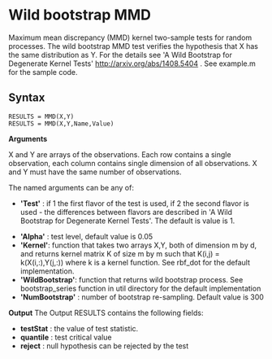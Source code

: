 Wild bootstrap MMD
====
Maximum mean discrepancy (MMD) kernel two-sample tests for random processes. The wild bootstrap MMD test verifies the hypothesis that X has the same distribution as Y. For the details see 'A Wild Bootstrap for Degenerate Kernel Tests' http://arxiv.org/abs/1408.5404 . See example.m for the sample code.

Syntax
---
```
RESULTS = MMD(X,Y)
RESULTS = MMD(X,Y,Name,Value)
```
**Arguments**

X and Y are arrays of the observations. Each row contains a single observation, each column contains single dimension of all observations. X and Y must have the same number of observations.

The named arguments can be any of:

+ **'Test'** : if 1 the first flavor of the test is used, if 2 the second flavor is used - the differences between flavors are described in 'A Wild Bootstrap for Degenerate Kernel Tests'. The default is value is 1.   
* **'Alpha'** : test level, default value is 0.05
* **'Kernel'**: function that takes two arrays X,Y, both of dimension m by d, and returns kernel matrix K of size m by m such that K(i,j) = k(X(i,:),Y(j,:)) where k is a kernel function. See rbf_dot for the default implementation.
* **'WildBootstrap'**: function that returns wild bootstrap process. See bootstrap_series function in util directory for the default implementation
* **'NumBootstrap'** : number of bootstrap re-sampling. Default value is 300
  
**Output**
The Output RESULTS contains the following fields:
* **testStat** : the value of test statistic.
* **quantile** : test critical value
* **reject**  : null hypothesis can be rejected by the test
